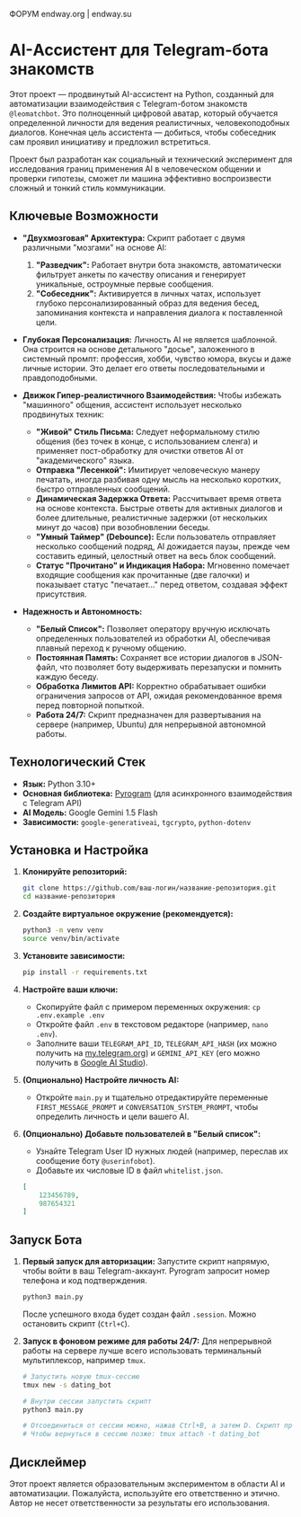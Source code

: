 ФОРУМ endway.org | endway.su 

# AI-Ассистент для Telegram-бота знакомств

Этот проект — продвинутый AI-ассистент на Python, созданный для автоматизации взаимодействия с Telegram-ботом знакомств `@leomatchbot`. Это полноценный цифровой аватар, который обучается определенной личности для ведения реалистичных, человекоподобных диалогов. Конечная цель ассистента — добиться, чтобы собеседник сам проявил инициативу и предложил встретиться.

Проект был разработан как социальный и технический эксперимент для исследования границ применения AI в человеческом общении и проверки гипотезы, сможет ли машина эффективно воспроизвести сложный и тонкий стиль коммуникации.

## Ключевые Возможности

-   **"Двухмозговая" Архитектура:** Скрипт работает с двумя различными "мозгами" на основе AI:
    1.  **"Разведчик":** Работает внутри бота знакомств, автоматически фильтрует анкеты по качеству описания и генерирует уникальные, остроумные первые сообщения.
    2.  **"Собеседник":** Активируется в личных чатах, использует глубоко персонализированный образ для ведения бесед, запоминания контекста и направления диалога к поставленной цели.

-   **Глубокая Персонализация:** Личность AI не является шаблонной. Она строится на основе детального "досье", заложенного в системный промпт: профессия, хобби, чувство юмора, вкусы и даже личные истории. Это делает его ответы последовательными и правдоподобными.

-   **Движок Гипер-реалистичного Взаимодействия:** Чтобы избежать "машинного" общения, ассистент использует несколько продвинутых техник:
    *   **"Живой" Стиль Письма:** Следует неформальному стилю общения (без точек в конце, с использованием сленга) и применяет пост-обработку для очистки ответов AI от "академического" языка.
    *   **Отправка "Лесенкой":** Имитирует человеческую манеру печатать, иногда разбивая одну мысль на несколько коротких, быстро отправленных сообщений.
    *   **Динамическая Задержка Ответа:** Рассчитывает время ответа на основе контекста. Быстрые ответы для активных диалогов и более длительные, реалистичные задержки (от нескольких минут до часов) при возобновлении беседы.
    *   **"Умный Таймер" (Debounce):** Если пользователь отправляет несколько сообщений подряд, AI дожидается паузы, прежде чем составить единый, целостный ответ на весь блок сообщений.
    *   **Статус "Прочитано" и Индикация Набора:** Мгновенно помечает входящие сообщения как прочитанные (две галочки) и показывает статус "печатает..." перед ответом, создавая эффект присутствия.

-   **Надежность и Автономность:**
    *   **"Белый Список":** Позволяет оператору вручную исключать определенных пользователей из обработки AI, обеспечивая плавный переход к ручному общению.
    *   **Постоянная Память:** Сохраняет все истории диалогов в JSON-файл, что позволяет боту выдерживать перезапуски и помнить каждую беседу.
    *   **Обработка Лимитов API:** Корректно обрабатывает ошибки ограничения запросов от API, ожидая рекомендованное время перед повторной попыткой.
    *   **Работа 24/7:** Скрипт предназначен для развертывания на сервере (например, Ubuntu) для непрерывной автономной работы.

## Технологический Стек

-   **Язык:** Python 3.10+
-   **Основная библиотека:** [Pyrogram](https://pyrogram.org/) (для асинхронного взаимодействия с Telegram API)
-   **AI Модель:** Google Gemini 1.5 Flash
-   **Зависимости:** `google-generativeai`, `tgcrypto`, `python-dotenv`

## Установка и Настройка

1.  **Клонируйте репозиторий:**
    ```bash
    git clone https://github.com/ваш-логин/название-репозитория.git
    cd название-репозитория
    ```

2.  **Создайте виртуальное окружение (рекомендуется):**
    ```bash
    python3 -m venv venv
    source venv/bin/activate
    ```

3.  **Установите зависимости:**
    ```bash
    pip install -r requirements.txt
    ```

4.  **Настройте ваши ключи:**
    *   Скопируйте файл с примером переменных окружения: `cp .env.example .env`
    *   Откройте файл `.env` в текстовом редакторе (например, `nano .env`).
    *   Заполните ваши `TELEGRAM_API_ID`, `TELEGRAM_API_HASH` (их можно получить на [my.telegram.org](https://my.telegram.org)) и `GEMINI_API_KEY` (его можно получить в [Google AI Studio](https://ai.google.dev/)).

5.  **(Опционально) Настройте личность AI:**
    *   Откройте `main.py` и тщательно отредактируйте переменные `FIRST_MESSAGE_PROMPT` и `CONVERSATION_SYSTEM_PROMPT`, чтобы определить личность и цели вашего AI.

6.  **(Опционально) Добавьте пользователей в "Белый список":**
    *   Узнайте Telegram User ID нужных людей (например, переслав их сообщение боту `@userinfobot`).
    *   Добавьте их числовые ID в файл `whitelist.json`.
    ```json
    [
        123456789,
        987654321
    ]
    ```

## Запуск Бота

1.  **Первый запуск для авторизации:** Запустите скрипт напрямую, чтобы войти в ваш Telegram-аккаунт. Pyrogram запросит номер телефона и код подтверждения.
    ```bash
    python3 main.py
    ```
    После успешного входа будет создан файл `.session`. Можно остановить скрипт (`Ctrl+C`).

2.  **Запуск в фоновом режиме для работы 24/7:** Для непрерывной работы на сервере лучше всего использовать терминальный мультиплексор, например `tmux`.
    ```bash
    # Запустить новую tmux-сессию
    tmux new -s dating_bot

    # Внутри сессии запустить скрипт
    python3 main.py

    # Отсоединиться от сессии можно, нажав Ctrl+B, а затем D. Скрипт продолжит работать.
    # Чтобы вернуться в сессию позже: tmux attach -t dating_bot
    ```

## Дисклеймер

Этот проект является образовательным экспериментом в области AI и автоматизации. Пожалуйста, используйте его ответственно и этично. Автор не несет ответственности за результаты его использования.
